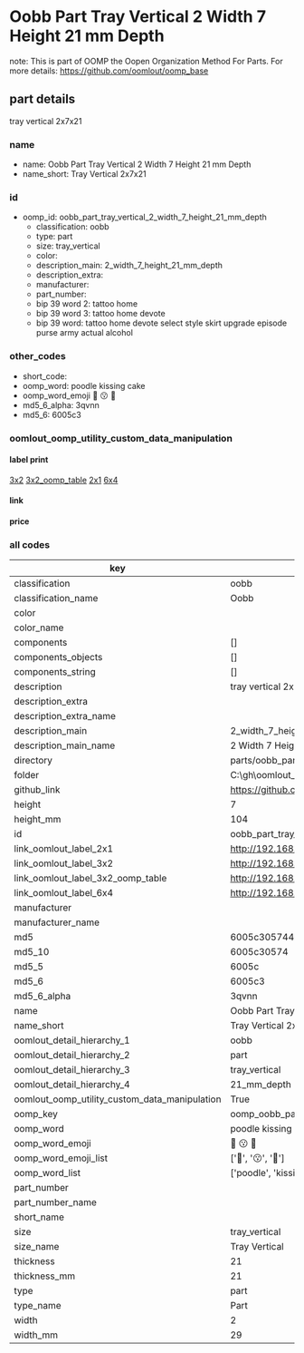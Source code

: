 # Oobb Part Tray Vertical 2 Width 7 Height 21 mm Depth  

note: This is part of OOMP the Oopen Organization Method For Parts. For more details: https://github.com/oomlout/oomp_base

##  part details
  



tray vertical 2x7x21



### name
* name: Oobb Part Tray Vertical 2 Width 7 Height 21 mm Depth
* name_short: Tray Vertical 2x7x21 
### id
* oomp_id: oobb_part_tray_vertical_2_width_7_height_21_mm_depth
  * classification: oobb
  * type: part
  * size: tray_vertical
  * color: 
  * description_main: 2_width_7_height_21_mm_depth
  * description_extra: 
  * manufacturer: 
  * part_number: 
  * bip 39 word 2: tattoo home
  * bip 39 word 3: tattoo home devote
  * bip 39 word: tattoo home devote select style skirt upgrade episode purse army actual alcohol

### other_codes
* short_code: 
* oomp_word: poodle kissing cake
* oomp_word_emoji :poodle: :kissing: :cake:
* md5_6_alpha: 3qvnn
* md5_6: 6005c3






### oomlout_oomp_utility_custom_data_manipulation
#### label print
[3x2](http://192.168.1.245:1112/?label=oomp%203qvnn)
[3x2_oomp_table](http://192.168.1.108:1112/?label=oomp%203qvnn)
[2x1](http://192.168.1.242:1112/?label=oomp%203qvnn)
[6x4](http://192.168.1.55:1112/?label=oomp%203qvnn)    

#### link

                              

#### price







### all codes 
| key | value |  
| --- | --- |  
| classification | oobb |  
| classification_name | Oobb |  
| color |  |  
| color_name |  |  
| components | [] |  
| components_objects | [] |  
| components_string | [] |  
| description | tray vertical 2x7x21 |  
| description_extra |  |  
| description_extra_name |  |  
| description_main | 2_width_7_height_21_mm_depth |  
| description_main_name | 2 Width 7 Height 21 mm Depth |  
| directory | parts/oobb_part_tray_vertical_2_width_7_height_21_mm_depth |  
| folder | C:\gh\oomlout_oobb_version_4_generated_parts\parts\oobb_part_tray_vertical_2_width_7_height_21_mm_depth |  
| github_link | https://github.com/oomlout/oomlout_oomp_part_src/tree/main/parts/oobb_part_tray_vertical_2_width_7_height_21_mm_depth |  
| height | 7 |  
| height_mm | 104 |  
| id | oobb_part_tray_vertical_2_width_7_height_21_mm_depth |  
| link_oomlout_label_2x1 | http://192.168.1.242:1112/?label=oomp%203qvnn |  
| link_oomlout_label_3x2 | http://192.168.1.245:1112/?label=oomp%203qvnn |  
| link_oomlout_label_3x2_oomp_table | http://192.168.1.108:1112/?label=oomp%203qvnn |  
| link_oomlout_label_6x4 | http://192.168.1.55:1112/?label=oomp%203qvnn |  
| manufacturer |  |  
| manufacturer_name |  |  
| md5 | 6005c305744bfdd72aebec34799b46f2 |  
| md5_10 | 6005c30574 |  
| md5_5 | 6005c |  
| md5_6 | 6005c3 |  
| md5_6_alpha | 3qvnn |  
| name | Oobb Part Tray Vertical 2 Width 7 Height 21 mm Depth |  
| name_short | Tray Vertical 2x7x21  |  
| oomlout_detail_hierarchy_1 | oobb |  
| oomlout_detail_hierarchy_2 | part |  
| oomlout_detail_hierarchy_3 | tray_vertical |  
| oomlout_detail_hierarchy_4 | 21_mm_depth |  
| oomlout_oomp_utility_custom_data_manipulation | True |  
| oomp_key | oomp_oobb_part_tray_vertical_2_width_7_height_21_mm_depth |  
| oomp_word | poodle kissing cake |  
| oomp_word_emoji | :poodle: :kissing: :cake: |  
| oomp_word_emoji_list | [':poodle:', ':kissing:', ':cake:'] |  
| oomp_word_list | ['poodle', 'kissing', 'cake'] |  
| part_number |  |  
| part_number_name |  |  
| short_name |  |  
| size | tray_vertical |  
| size_name | Tray Vertical |  
| thickness | 21 |  
| thickness_mm | 21 |  
| type | part |  
| type_name | Part |  
| width | 2 |  
| width_mm | 29 |  
